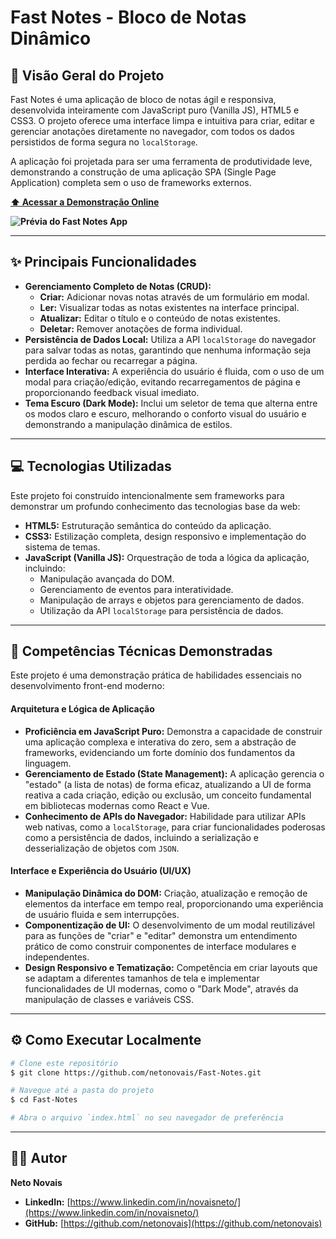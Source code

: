 # Fast Notes - Bloco de Notas Dinâmico

## 🎯 Visão Geral do Projeto

Fast Notes é uma aplicação de bloco de notas ágil e responsiva, desenvolvida inteiramente com JavaScript puro (Vanilla JS), HTML5 e CSS3. O projeto oferece uma interface limpa e intuitiva para criar, editar e gerenciar anotações diretamente no navegador, com todos os dados persistidos de forma segura no `localStorage`.

A aplicação foi projetada para ser uma ferramenta de produtividade leve, demonstrando a construção de uma aplicação SPA (Single Page Application) completa sem o uso de frameworks externos.

**[⬆️ Acessar a Demonstração Online](https://fast-notes-for-neto-novais.netlify.app)**

**![Prévia do Fast Notes App](https://i.imgur.com/Kz9Yl9D.png)**

---

## ✨ Principais Funcionalidades

* **Gerenciamento Completo de Notas (CRUD):**
    * **Criar:** Adicionar novas notas através de um formulário em modal.
    * **Ler:** Visualizar todas as notas existentes na interface principal.
    * **Atualizar:** Editar o título e o conteúdo de notas existentes.
    * **Deletar:** Remover anotações de forma individual.
* **Persistência de Dados Local:** Utiliza a API `localStorage` do navegador para salvar todas as notas, garantindo que nenhuma informação seja perdida ao fechar ou recarregar a página.
* **Interface Interativa:** A experiência do usuário é fluida, com o uso de um modal para criação/edição, evitando recarregamentos de página e proporcionando feedback visual imediato.
* **Tema Escuro (Dark Mode):** Inclui um seletor de tema que alterna entre os modos claro e escuro, melhorando o conforto visual do usuário e demonstrando a manipulação dinâmica de estilos.

---

## 💻 Tecnologias Utilizadas

Este projeto foi construído intencionalmente sem frameworks para demonstrar um profundo conhecimento das tecnologias base da web:

* **HTML5:** Estruturação semântica do conteúdo da aplicação.
* **CSS3:** Estilização completa, design responsivo e implementação do sistema de temas.
* **JavaScript (Vanilla JS):** Orquestração de toda a lógica da aplicação, incluindo:
    * Manipulação avançada do DOM.
    * Gerenciamento de eventos para interatividade.
    * Manipulação de arrays e objetos para gerenciamento de dados.
    * Utilização da API `localStorage` para persistência de dados.

---

## 💼 Competências Técnicas Demonstradas

Este projeto é uma demonstração prática de habilidades essenciais no desenvolvimento front-end moderno:

#### **Arquitetura e Lógica de Aplicação**
* **Proficiência em JavaScript Puro:** Demonstra a capacidade de construir uma aplicação complexa e interativa do zero, sem a abstração de frameworks, evidenciando um forte domínio dos fundamentos da linguagem.
* **Gerenciamento de Estado (State Management):** A aplicação gerencia o "estado" (a lista de notas) de forma eficaz, atualizando a UI de forma reativa a cada criação, edição ou exclusão, um conceito fundamental em bibliotecas modernas como React e Vue.
* **Conhecimento de APIs do Navegador:** Habilidade para utilizar APIs web nativas, como a `localStorage`, para criar funcionalidades poderosas como a persistência de dados, incluindo a serialização e desserialização de objetos com `JSON`.

#### **Interface e Experiência do Usuário (UI/UX)**
* **Manipulação Dinâmica do DOM:** Criação, atualização e remoção de elementos da interface em tempo real, proporcionando uma experiência de usuário fluida e sem interrupções.
* **Componentização de UI:** O desenvolvimento de um modal reutilizável para as funções de "criar" e "editar" demonstra um entendimento prático de como construir componentes de interface modulares e independentes.
* **Design Responsivo e Tematização:** Competência em criar layouts que se adaptam a diferentes tamanhos de tela e implementar funcionalidades de UI modernas, como o "Dark Mode", através da manipulação de classes e variáveis CSS.

---

## ⚙️ Como Executar Localmente

```bash
# Clone este repositório
$ git clone https://github.com/netonovais/Fast-Notes.git

# Navegue até a pasta do projeto
$ cd Fast-Notes

# Abra o arquivo `index.html` no seu navegador de preferência
```

---

## 👨‍💻 Autor

**Neto Novais**

* **LinkedIn:** [https://www.linkedin.com/in/novaisneto/](https://www.linkedin.com/in/novaisneto/)
* **GitHub:** [https://github.com/netonovais](https://github.com/netonovais)
